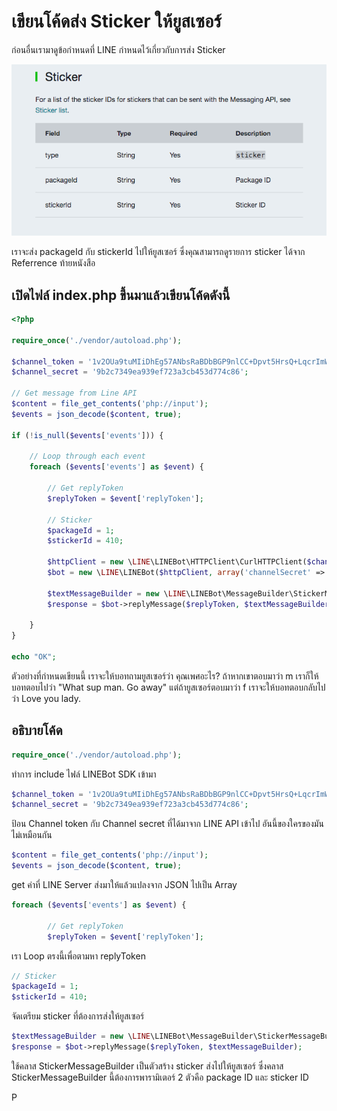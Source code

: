 # เขียนโค้ดส่ง Sticker ให้ยูสเซอร์

ก่อนอื่นเรามาดูข้อกำหนดที่ LINE กำหนดไว้เกี่ยวกับการส่ง Sticker

![](/assets/2017-10-12_1106-sticker.png)

เราจะส่ง packageId กับ stickerId ไปให้ยูสเซอร์ ซึ่งคุณสามารถดูรายการ sticker ได้จาก Referrence ท้ายหนังสือ

## เปิดไฟล์ index.php ขึ้นมาแล้วเขียนโค้ดดังนี้

```php
<?php

require_once('./vendor/autoload.php');

$channel_token = '1v2OUa9tuMIiDhEg57ANbsRaBDbBGP9nlCC+Dpvt5HrsQ+LqcrImWPUBkH8re/pwqxv56d15kZeMoU/vQ0zuzPFlbhFM7AhRMZwLrSkLdcjbFurwXGOyHLt8MdgzLfAe7r0BsQV5cATlUanW3OgJewdB04t89/1O/w1cDnyilFU=';
$channel_secret = '9b2c7349ea939ef723a3cb453d774c86';

// Get message from Line API
$content = file_get_contents('php://input');
$events = json_decode($content, true);

if (!is_null($events['events'])) {

    // Loop through each event
    foreach ($events['events'] as $event) {

        // Get replyToken
        $replyToken = $event['replyToken'];

        // Sticker
        $packageId = 1;
        $stickerId = 410;

        $httpClient = new \LINE\LINEBot\HTTPClient\CurlHTTPClient($channel_token);
        $bot = new \LINE\LINEBot($httpClient, array('channelSecret' => $channel_secret));

        $textMessageBuilder = new \LINE\LINEBot\MessageBuilder\StickerMessageBuilder($packageId, $stickerId);
        $response = $bot->replyMessage($replyToken, $textMessageBuilder);

    }
}

echo "OK";
```

ตัวอย่างที่กำหนดเขียนนี้ เราจะให้บอทถามยูสเซอร์ว่า คุณเพศอะไร? ถ้าหากเขาตอบมาว่า m เราก็ให้บอทตอบไปว่า "What sup man. Go away" แต่ถ้ายูสเซอร์ตอบมาว่า f เราจะให้บอทตอบกลับไปว่า Love you lady.

## อธิบายโค้ด

```php
require_once('./vendor/autoload.php');
```

ทำการ include ไฟล์ LINEBot SDK เข้ามา

```php
$channel_token = '1v2OUa9tuMIiDhEg57ANbsRaBDbBGP9nlCC+Dpvt5HrsQ+LqcrImWPUBkH8re/pwqxv56d15kZeMoU/vQ0zuzPFlbhFM7AhRMZwLrSkLdcjbFurwXGOyHLt8MdgzLfAe7r0BsQV5cATlUanW3OgJewdB04t89/1O/w1cDnyilFU=';
$channel_secret = '9b2c7349ea939ef723a3cb453d774c86';
```

ป้อน Channel token กับ Channel secret ที่ได้มาจาก LINE API เข้าไป อันนี้ของใครของมันไม่เหมือนกัน

```php
$content = file_get_contents('php://input');
$events = json_decode($content, true);
```

get ค่าที่ LINE Server ส่งมาให้แล้วแปลงจาก JSON ไปเป็น Array

```php
foreach ($events['events'] as $event) {

        // Get replyToken
        $replyToken = $event['replyToken'];
```

เรา Loop ตรงนี้เพื่อตามหา replyToken

```php
// Sticker
$packageId = 1;
$stickerId = 410;
```

จัดเตรียม sticker ที่ต้องการส่งให้ยูสเซอร์

```php
$textMessageBuilder = new \LINE\LINEBot\MessageBuilder\StickerMessageBuilder($packageId, $stickerId);
$response = $bot->replyMessage($replyToken, $textMessageBuilder);

```

ใช้คลาส StickerMessageBuilder เป็นตัวสร้าง sticker ส่งไปให้ยูสเซอร์ ซึ่งคลาส StickerMessageBuilder นี้ต้องการพารามิเตอร์ 2 ตัวคือ package ID และ sticker ID



P

